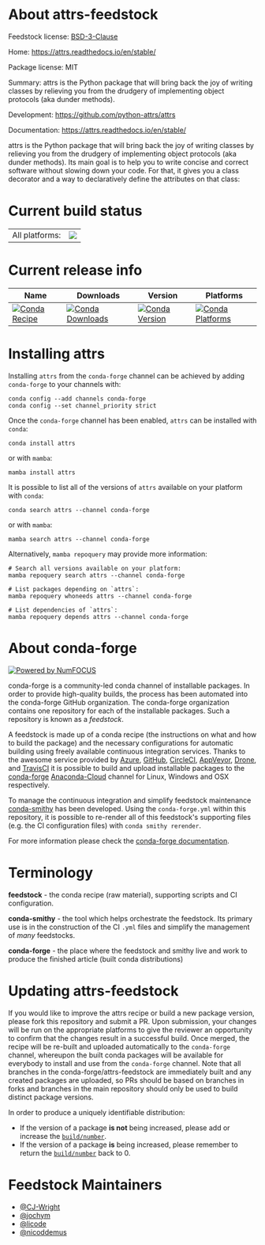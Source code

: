 About attrs-feedstock
=====================

Feedstock license: [BSD-3-Clause](https://github.com/conda-forge/attrs-feedstock/blob/main/LICENSE.txt)

Home: https://attrs.readthedocs.io/en/stable/

Package license: MIT

Summary: attrs is the Python package that will bring back the joy of writing classes by relieving you from the drudgery of implementing object protocols (aka dunder methods).

Development: https://github.com/python-attrs/attrs

Documentation: https://attrs.readthedocs.io/en/stable/

attrs is the Python package that will bring back the joy of writing
classes by relieving you from the drudgery of implementing object
protocols (aka dunder methods). Its main goal is to help you to write
concise and correct software without slowing down your code. For that, it
gives you a class decorator and a way to declaratively define the
attributes on that class:


Current build status
====================


<table><tr><td>All platforms:</td>
    <td>
      <a href="https://dev.azure.com/conda-forge/feedstock-builds/_build/latest?definitionId=2744&branchName=main">
        <img src="https://dev.azure.com/conda-forge/feedstock-builds/_apis/build/status/attrs-feedstock?branchName=main">
      </a>
    </td>
  </tr>
</table>

Current release info
====================

| Name | Downloads | Version | Platforms |
| --- | --- | --- | --- |
| [![Conda Recipe](https://img.shields.io/badge/recipe-attrs-green.svg)](https://anaconda.org/conda-forge/attrs) | [![Conda Downloads](https://img.shields.io/conda/dn/conda-forge/attrs.svg)](https://anaconda.org/conda-forge/attrs) | [![Conda Version](https://img.shields.io/conda/vn/conda-forge/attrs.svg)](https://anaconda.org/conda-forge/attrs) | [![Conda Platforms](https://img.shields.io/conda/pn/conda-forge/attrs.svg)](https://anaconda.org/conda-forge/attrs) |

Installing attrs
================

Installing `attrs` from the `conda-forge` channel can be achieved by adding `conda-forge` to your channels with:

```
conda config --add channels conda-forge
conda config --set channel_priority strict
```

Once the `conda-forge` channel has been enabled, `attrs` can be installed with `conda`:

```
conda install attrs
```

or with `mamba`:

```
mamba install attrs
```

It is possible to list all of the versions of `attrs` available on your platform with `conda`:

```
conda search attrs --channel conda-forge
```

or with `mamba`:

```
mamba search attrs --channel conda-forge
```

Alternatively, `mamba repoquery` may provide more information:

```
# Search all versions available on your platform:
mamba repoquery search attrs --channel conda-forge

# List packages depending on `attrs`:
mamba repoquery whoneeds attrs --channel conda-forge

# List dependencies of `attrs`:
mamba repoquery depends attrs --channel conda-forge
```


About conda-forge
=================

[![Powered by
NumFOCUS](https://img.shields.io/badge/powered%20by-NumFOCUS-orange.svg?style=flat&colorA=E1523D&colorB=007D8A)](https://numfocus.org)

conda-forge is a community-led conda channel of installable packages.
In order to provide high-quality builds, the process has been automated into the
conda-forge GitHub organization. The conda-forge organization contains one repository
for each of the installable packages. Such a repository is known as a *feedstock*.

A feedstock is made up of a conda recipe (the instructions on what and how to build
the package) and the necessary configurations for automatic building using freely
available continuous integration services. Thanks to the awesome service provided by
[Azure](https://azure.microsoft.com/en-us/services/devops/), [GitHub](https://github.com/),
[CircleCI](https://circleci.com/), [AppVeyor](https://www.appveyor.com/),
[Drone](https://cloud.drone.io/welcome), and [TravisCI](https://travis-ci.com/)
it is possible to build and upload installable packages to the
[conda-forge](https://anaconda.org/conda-forge) [Anaconda-Cloud](https://anaconda.org/)
channel for Linux, Windows and OSX respectively.

To manage the continuous integration and simplify feedstock maintenance
[conda-smithy](https://github.com/conda-forge/conda-smithy) has been developed.
Using the ``conda-forge.yml`` within this repository, it is possible to re-render all of
this feedstock's supporting files (e.g. the CI configuration files) with ``conda smithy rerender``.

For more information please check the [conda-forge documentation](https://conda-forge.org/docs/).

Terminology
===========

**feedstock** - the conda recipe (raw material), supporting scripts and CI configuration.

**conda-smithy** - the tool which helps orchestrate the feedstock.
                   Its primary use is in the construction of the CI ``.yml`` files
                   and simplify the management of *many* feedstocks.

**conda-forge** - the place where the feedstock and smithy live and work to
                  produce the finished article (built conda distributions)


Updating attrs-feedstock
========================

If you would like to improve the attrs recipe or build a new
package version, please fork this repository and submit a PR. Upon submission,
your changes will be run on the appropriate platforms to give the reviewer an
opportunity to confirm that the changes result in a successful build. Once
merged, the recipe will be re-built and uploaded automatically to the
`conda-forge` channel, whereupon the built conda packages will be available for
everybody to install and use from the `conda-forge` channel.
Note that all branches in the conda-forge/attrs-feedstock are
immediately built and any created packages are uploaded, so PRs should be based
on branches in forks and branches in the main repository should only be used to
build distinct package versions.

In order to produce a uniquely identifiable distribution:
 * If the version of a package **is not** being increased, please add or increase
   the [``build/number``](https://docs.conda.io/projects/conda-build/en/latest/resources/define-metadata.html#build-number-and-string).
 * If the version of a package **is** being increased, please remember to return
   the [``build/number``](https://docs.conda.io/projects/conda-build/en/latest/resources/define-metadata.html#build-number-and-string)
   back to 0.

Feedstock Maintainers
=====================

* [@CJ-Wright](https://github.com/CJ-Wright/)
* [@jochym](https://github.com/jochym/)
* [@licode](https://github.com/licode/)
* [@nicoddemus](https://github.com/nicoddemus/)

